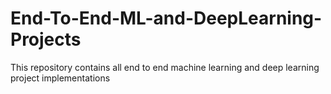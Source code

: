 # End-To-End-ML-and-DeepLearning-Projects

This repository contains all end to end machine learning and deep learning project implementations
